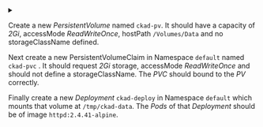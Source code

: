 <details>
<summary>

Create a new *PersistentVolume* named `ckad-pv`. It should have a capacity of *2Gi*, accessMode *ReadWriteOnce*, hostPath `/Volumes/Data` and no storageClassName defined.

Next create a new PersistentVolumeClaim in Namespace `default` named `ckad-pvc` . It should request *2Gi* storage, accessMode *ReadWriteOnce* and should not define a storageClassName. The *PVC* should bound to the *PV* correctly.

Finally create a new *Deployment* `ckad-deploy` in Namespace `default` which mounts that volume at `/tmp/ckad-data`. The *Pods* of that *Deployment* should be of image `httpd:2.4.41-alpine`.

</summary>


</details>
